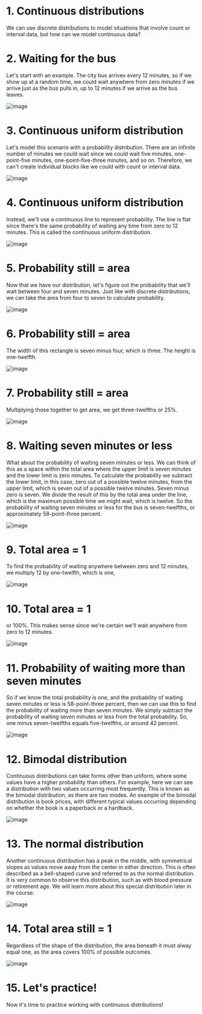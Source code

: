 # 1. Continuous distributions

We can use discrete distributions to model situations that involve count or interval data, but how can we model continuous data?

# 2. Waiting for the bus

Let's start with an example. The city bus arrives every 12 minutes, so if we show up at a random time, we could wait anywhere from zero minutes if we arrive just as the bus pulls in, up to 12 minutes if we arrive as the bus leaves.

![image](https://github.com/artempohribnyi/datacamp/assets/113499718/16cf2f61-ff87-489c-837a-195ebf0b261a)

# 3. Continuous uniform distribution

Let's model this scenario with a probability distribution. There are an infinite number of minutes we could wait since we could wait five minutes, one-point-five minutes, one-point-five-three minutes, and so on. Therefore, we can't create individual blocks like we could with count or interval data.

![image](https://github.com/artempohribnyi/datacamp/assets/113499718/8f8a594c-eff4-4eeb-ac04-6d4919ba5203)

# 4. Continuous uniform distribution

Instead, we'll use a continuous line to represent probability. The line is flat since there's the same probability of waiting any time from zero to 12 minutes. This is called the continuous uniform distribution.

![image](https://github.com/artempohribnyi/datacamp/assets/113499718/ccf64ce7-9ef5-4fc7-99ce-2f90aa2b2d53)

# 5. Probability still = area

Now that we have our distribution, let's figure out the probability that we'll wait between four and seven minutes. Just like with discrete distributions, we can take the area from four to seven to calculate probability.

![image](https://github.com/artempohribnyi/datacamp/assets/113499718/2eb0f6c0-b2c0-4e25-808b-87af516ce703)

# 6. Probability still = area

The width of this rectangle is seven minus four, which is three. The height is one-twelfth.

![image](https://github.com/artempohribnyi/datacamp/assets/113499718/830144ff-6091-4e81-bfa9-26f382396ebd)

# 7. Probability still = area

Multiplying those together to get area, we get three-twelfths or 25%.

![image](https://github.com/artempohribnyi/datacamp/assets/113499718/8c370f3b-6b1b-4283-90ab-59e6f7cb8027)

# 8. Waiting seven minutes or less

What about the probability of waiting seven minutes or less. We can think of this as a space within the total area where the upper limit is seven minutes and the lower limit is zero minutes. To calculate the probability we subtract the lower limit, in this case, zero out of a possible twelve minutes, from the upper limit, which is seven out of a possible twelve minutes. Seven minus zero is seven. We divide the result of this by the total area under the line, which is the maximum possible time we might wait, which is twelve. So the probability of waiting seven minutes or less for the bus is seven-twelfths, or approximately 58-point-three percent.

![image](https://github.com/artempohribnyi/datacamp/assets/113499718/e8488c33-f917-4c8c-bda6-92581a805a3b)

# 9. Total area = 1

To find the probability of waiting anywhere between zero and 12 minutes, we multiply 12 by one-twelfth, which is one,

![image](https://github.com/artempohribnyi/datacamp/assets/113499718/d76ddc6c-7e2b-4a17-a086-d9de4394d287)

# 10. Total area = 1

or 100%. This makes sense since we're certain we'll wait anywhere from zero to 12 minutes.

![image](https://github.com/artempohribnyi/datacamp/assets/113499718/d773039b-f3ff-489c-bb91-e884efaee059)

# 11. Probability of waiting more than seven minutes

So if we know the total probability is one, and the probability of waiting seven minutes or less is 58-point-three percent, then we can use this to find the probability of waiting more than seven minutes. We simply subtract the probability of waiting seven minutes or less from the total probability. So, one minus seven-twelfths equals five-twelfths, or around 42 percent.

![image](https://github.com/artempohribnyi/datacamp/assets/113499718/fb2dd86d-57cf-4d06-b685-b10e54145dd6)

# 12. Bimodal distribution

Continuous distributions can take forms other than uniform, where some values have a higher probability than others. For example, here we can see a distribution with two values occurring most frequently. This is known as the bimodal distribution, as there are two modes. An example of the bimodal distribution is book prices, with different typical values occurring depending on whether the book is a paperback or a hardback.

![image](https://github.com/artempohribnyi/datacamp/assets/113499718/faaf7d9b-1a4e-4692-9ee4-30a3eaf6d28a)

# 13. The normal distribution

Another continuous distribution has a peak in the middle, with symmetrical slopes as values move away from the center in either direction. This is often described as a bell-shaped curve and referred to as the normal distribution. It is very common to observe this distribution, such as with blood pressure or retirement age. We will learn more about this special distribution later in the course.

![image](https://github.com/artempohribnyi/datacamp/assets/113499718/574d61bc-3237-4a4e-bd29-72086740e1e4)

# 14. Total area still = 1

Regardless of the shape of the distribution, the area beneath it must alway equal one, as the area covers 100% of possible outcomes.

![image](https://github.com/artempohribnyi/datacamp/assets/113499718/5599902d-5438-4bd8-9189-10fb01080834)

# 15. Let's practice!

Now it's time to practice working with continuous distributions!


